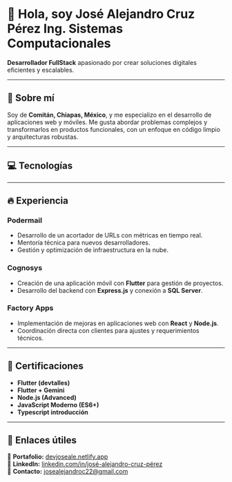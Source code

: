 # 👋 Hola, soy José Alejandro Cruz Pérez Ing. Sistemas Computacionales
**Desarrollador FullStack** apasionado por crear soluciones digitales eficientes y escalables.

---

## 🚀 Sobre mí  
Soy de **Comitán, Chiapas, México**, y me especializo en el desarrollo de aplicaciones web y móviles. Me gusta abordar problemas complejos y transformarlos en productos funcionales, con un enfoque en código limpio y arquitecturas robustas.

---

## 💻 Tecnologías  
 




---

## 🔥 Experiencia  

### **Podermail**  
- Desarrollo de un acortador de URLs con métricas en tiempo real.  
- Mentoría técnica para nuevos desarrolladores.  
- Gestión y optimización de infraestructura en la nube.  

### **Cognosys**  
- Creación de una aplicación móvil con **Flutter** para gestión de proyectos.  
- Desarrollo del backend con **Express.js** y conexión a **SQL Server**.  

### **Factory Apps**  
- Implementación de mejoras en aplicaciones web con **React** y **Node.js**.  
- Coordinación directa con clientes para ajustes y requerimientos técnicos.  

---

## 📜 Certificaciones  
- **Flutter (devtalles)**
- **Flutter + Gemini**  
- **Node.js (Advanced)**  
- **JavaScript Moderno (ES6+)**
- **Typescript introducción**  

---

## 🔗 Enlaces útiles  
📌 **Portafolio:** [devjoseale.netlify.app](https://devjoseale.netlify.app)  
📌 **LinkedIn:** [linkedin.com/in/josé-alejandro-cruz-pérez](https://www.linkedin.com/in/jos%C3%A9-alejandro-cruz-p%C3%A9rez-34694123a/)  
📌 **Contacto:** josealejandroc22@gmail.com  
